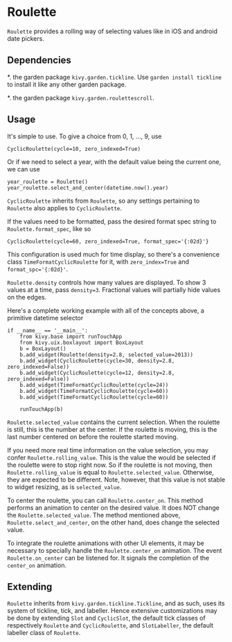 Roulette
========

`Roulette` provides a rolling way of selecting values like in iOS
and android date pickers. 

Dependencies
------------

*. the garden package ``kivy.garden.tickline``. Use ``garden install tickline``
    to install it like any other garden package.

*. the garden package ``kivy.garden.roulettescroll``.

Usage
-----

It's simple to use. To give a choice from 0, 1, ..., 9, use

    CyclicRoulette(cycle=10, zero_indexed=True)

Or if we need to select a year, with the default value being the current one,
we can use

    year_roulette = Roulette()
    year_roulette.select_and_center(datetime.now().year)
    
`CyclicRoulette` inherits from `Roulette`, so any settings
pertaining to `Roulette` also applies to `CyclicRoulette`.

If the values need to be formatted, pass the desired format spec string to
`Roulette.format_spec`, like so

    CyclicRoulette(cycle=60, zero_indexed=True, format_spec='{:02d}'}
    
This configuration is used much for time display, so there's a convenience
class `TimeFormatCyclicRoulette` for it, with ``zero_index=True``
and ``format_spc='{:02d}'``. 

`Roulette.density` controls how many values are displayed. To show
3 values at a time, pass ``density=3``. Fractional values will partially
hide values on the edges. 

Here's a complete working example with all of the concepts above, a
primitive datetime selector

    if __name__ == '__main__':
        from kivy.base import runTouchApp
        from kivy.uix.boxlayout import BoxLayout
        b = BoxLayout()
        b.add_widget(Roulette(density=2.8, selected_value=2013))
        b.add_widget(CyclicRoulette(cycle=30, density=2.8, zero_indexed=False))
        b.add_widget(CyclicRoulette(cycle=12, density=2.8, zero_indexed=False))
        b.add_widget(TimeFormatCyclicRoulette(cycle=24))
        b.add_widget(TimeFormatCyclicRoulette(cycle=60)) 
        b.add_widget(TimeFormatCyclicRoulette(cycle=60)) 
        
        runTouchApp(b)

`Roulette.selected_value` contains the current selection. When the 
roulette is still, this is the number at the center. If the roulette is
moving, this is the last number centered on before the roulette started 
moving.

If you need more real time information on the value selection, you may
confer `Roulette.rolling_value`. This is the value the would be selected
if the roulette were to stop right now. So if the roulette is not moving,
then `Roulette.rolling_value` is equal to `Roulette.selected_value`.
Otherwise, they are expected to be different. Note, however, that this
value is not stable to widget resizing, as is ``selected_value``. 

To center the roulette, you can call `Roulette.center_on`. This method
performs an animation to center on the desired value. It does NOT change the
`Roulette.selected_value`. The method mentioned above, 
`Roulette.select_and_center`, on the other hand, does change 
the selected value. 

To integrate the roulette animations with other UI elements, it may be necessary
to specially handle the `Roulette.center_on` animation. The event
`Roulette.on_center` can be listened for. It signals the completion
of the ``center_on`` animation. 

Extending
---------

`Roulette` inherits from `kivy.garden.tickline.Tickline`, and
as such, uses its system of tickline, tick, and labeller. Hence extensive
customizations may be done by extending `Slot` and `CyclicSlot`,
the default tick classes of respectively `Roulette` and 
`CyclicRoulette`, and `SlotLabeller`, the default labeller class 
of `Roulette`.
 